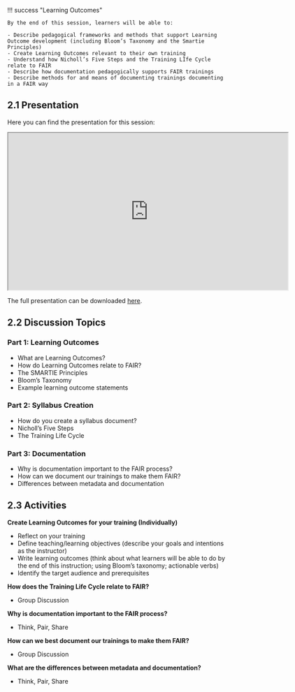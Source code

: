 !!! success "Learning Outcomes"

    By the end of this session, learners will be able to:

    - Describe pedagogical frameworks and methods that support Learning Outcome development (including Bloom’s Taxonomy and the Smartie Principles) 
    - Create Learning Outcomes relevant to their own training 
    - Understand how Nicholl’s Five Steps and the Training LIfe Cycle relate to FAIR
    - Describe how documentation pedagogically supports FAIR trainings 
    - Describe methods for and means of documenting trainings documenting in a FAIR way 
 

## 2.1 Presentation
Here you can find the presentation for this session: 
 
 <iframe src="https://docs.google.com/presentation/d/11AKe42VhgFKThxRNTGFeQ7vJn1F513X88v_vyPBMc38/preview" width="640" height="360" allow="autoplay"></iframe>

The full presentation can be downloaded [here](https://docs.google.com/presentation/d/11AKe42VhgFKThxRNTGFeQ7vJn1F513X88v_vyPBMc38/export?format=pdf).

## 2.2 Discussion Topics
### Part 1: Learning Outcomes 
- What are Learning Outcomes? 
- How do Learning Outcomes relate to FAIR?
- The SMARTIE Principles
- Bloom’s Taxonomy
- Example learning outcome statements

### Part 2: Syllabus Creation
- How do you create a syllabus document? 
- Nicholl’s Five Steps 
- The Training Life Cycle 

### Part 3: Documentation 
- Why is documentation important to the FAIR process?
- How can we document our trainings to make them FAIR?
- Differences between metadata and documentation 

## 2.3 Activities 
**Create Learning Outcomes for your training (Individually)**

- Reflect on your training
- Define teaching/learning objectives (describe your goals and intentions as the instructor)
- Write learning outcomes (think about what learners will be able to do by the end of this instruction; using Bloom’s taxonomy; actionable verbs)
- Identify the target audience and prerequisites

**How does the Training Life Cycle relate to FAIR?** 

- Group Discussion

**Why is documentation important to the FAIR process?** 

- Think, Pair, Share

**How can we best document our trainings to make them FAIR?** 

- Group Discussion

**What are the differences between metadata and documentation?** 

- Think, Pair, Share
